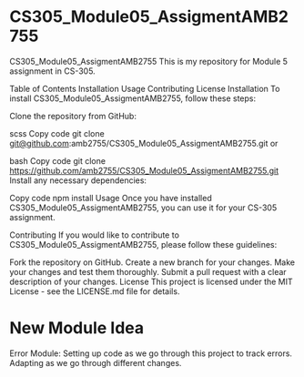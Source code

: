 # CS305_Module05_AssigmentAMB2755
CS305_Module05_AssigmentAMB2755
This is my repository for Module 5 assignment in CS-305.

Table of Contents
Installation
Usage
Contributing
License
Installation
To install CS305_Module05_AssigmentAMB2755, follow these steps:

Clone the repository from GitHub:

scss
Copy code
git clone git@github.com:amb2755/CS305_Module05_AssigmentAMB2755.git
or

bash
Copy code
git clone https://github.com/amb2755/CS305_Module05_AssigmentAMB2755.git
Install any necessary dependencies:

Copy code
npm install
Usage
Once you have installed CS305_Module05_AssigmentAMB2755, you can use it for your CS-305 assignment.

Contributing
If you would like to contribute to CS305_Module05_AssigmentAMB2755, please follow these guidelines:

Fork the repository on GitHub.
Create a new branch for your changes.
Make your changes and test them thoroughly.
Submit a pull request with a clear description of your changes.
License
This project is licensed under the MIT License - see the LICENSE.md file for details.

# New Module Idea
Error Module: Setting up code as we go through this project to track errors. Adapting as we go through different changes. 
